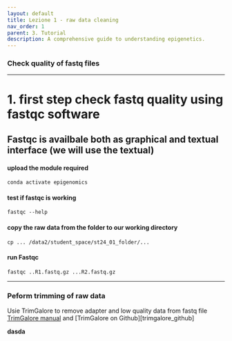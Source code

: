 ```yaml
---
layout: default
title: Lezione 1 - raw data cleaning
nav_order: 1
parent: 3. Tutorial
description: A comprehensive guide to understanding epigenetics.
---
```



### Check quality of fastq files 
----
# 1. first step check fastq quality using fastqc software 
## Fastqc is availbale both as graphical and textual interface (we will use the textual)

#### upload the module required 
`conda activate epigenomics`

#### test if fastqc is working
`fastqc --help`

#### copy the raw data from the folder to our working directory 
`cp ... /data2/student_space/st24_01_folder/...`

#### run Fastqc 

`fastqc ..R1.fastq.gz ...R2.fastq.gz`

----

### Peform trimming of raw data 
Usie TrimGalore to remove adapter and low quality data from fastq file [TrimGalore manual][def] and [TrimGalore on Github][trimgalore_github]

**dasda**

[def]: https://gabbo89.github.io/EEA2024/docs/3a_trim_galore_manual.html
[def2]: https://github.com/FelixKrueger/TrimGalore
